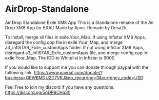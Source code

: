 # AirDrop-Standalone
Air Drop Standalone Exile XM8 App
This is a Standalone remake of the Air Drop XM8 App for EXAD Made by Apoc.
Remade by Desa2k.

To install, merge all files in exile.Your_Map. 
If using Infistar XM8 Apps, disregard the config.cpp file in exile.Your_Map, and merge a3_infiSTAR_Exile_customApps folder.
If not using infistar XM8 Apps, disregard a3_infiSTAR_Exile_customApps file, and merge config.cpp in exile.Your_Map.
The IDD to Whitelist in Infistar is 9000.

If you would like to support me you can donate through paypal with the following link.
https://www.paypal.com/donate/?business=GEWBMDU2D7VKJ&no_recurring=0&currency_code=USD

Feel Free to join my discord if you have any questions.
https://discord.gg/5qDR9CHq3h
